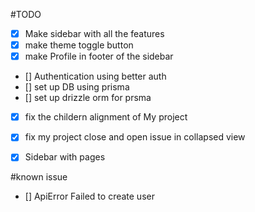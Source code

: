 #TODO 

- [x] Make sidebar with all the features
- [x] make theme toggle button
- [x] make Profile in footer of the sidebar
- [] Authentication using better auth
- [] set up DB using prisma
- [] set up drizzle orm for prsma
- [x] fix the childern alignment of My project
- [x] fix my project close and open issue in collapsed view
- [x] Sidebar with pages


#known issue
- [] ApiError Failed to create user
